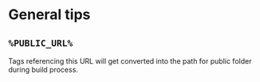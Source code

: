 # General tips

## `%PUBLIC_URL%`

Tags referencing this URL will get converted into the path for public folder during build process.